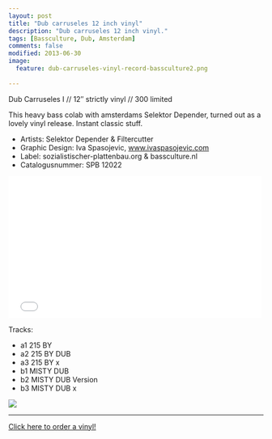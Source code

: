 ```yaml
---
layout: post
title: "Dub carruseles 12 inch vinyl"
description: "Dub carruseles 12 inch vinyl."
tags: [Bassculture, Dub, Amsterdam]
comments: false
modified: 2013-06-30
image:
  feature: dub-carruseles-vinyl-record-bassculture2.png
  
---
```


Dub Carruseles I // 12″ strictly vinyl // 300 limited

This heavy bass colab with amsterdams Selektor Depender, turned out as a lovely vinyl release. Instant classic stuff.

* Artists: Selektor Depender & Filtercutter
* Graphic Design: Iva Spasojevic, www.ivaspasojevic.com
* Label: sozialistischer-plattenbau.org & bassculture.nl
* Catalogusnummer: SPB 12022


<iframe src="//player.vimeo.com/video/68415356" width="500" height="281" frameborder="0" webkitallowfullscreen mozallowfullscreen allowfullscreen></iframe>


Tracks:

* a1 215 BY
* a2 215 BY DUB
* a3 215 BY x
* b1 MISTY DUB
* b2 MISTY DUB Version
* b3 MISTY DUB x


<a href="http://sozialistischer-plattenbau.org/home/spb12021-selektor-depender-filtercutter-dub-carusseles/"><img src="http://www.bassculture.nl/wp-content/uploads/2012/08/dub-carruseles-12inch-vinyl-release.jpg"></a>

---

<div markdown="0"><a href="http://sozialistischer-plattenbau.org/home/spb12021-selektor-depender-filtercutter-dub-carusseles/" target="_blank" class="btn">Click here to order a vinyl!</a></div>